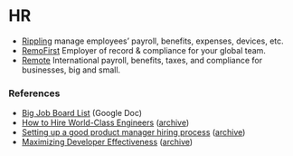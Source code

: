 # HR

- [Rippling](https://www.rippling.com) manage employees’ payroll, benefits, expenses, devices, etc.
- [RemoFirst](https://www.remofirst.com) Employer of record & compliance for your global team.
- [Remote](https://remote.com) International payroll, benefits, taxes, and compliance for businesses, big and small.

### References

- [Big Job Board List](https://docs.google.com/spreadsheets/d/1bcpxUCeU1aWbtFkukJQz7OfSpEPrdsJ_RDEw_6kpJDA/) (Google Doc)
- [How to Hire World-Class Engineers](https://angel.co/blog/how-to-hire-world-class-engineers) ([archive]())
- [Setting up a good product manager hiring process](https://shawli.substack.com/p/setting-up-a-good-product-manager) ([archive](https://archive.ph/79vAp))
- [Maximizing Developer Effectiveness](https://martinfowler.com/articles/developer-effectiveness.html) ([archive](https://archive.ph/yPu0s))